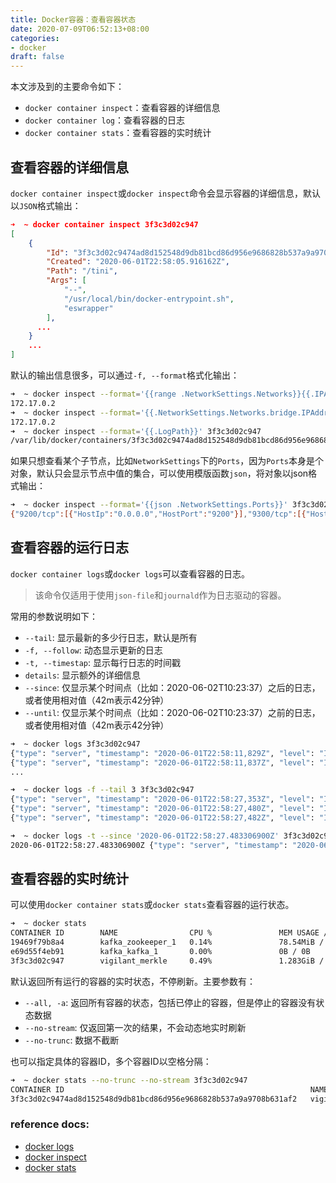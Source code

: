 ```yaml
---
title: Docker容器：查看容器状态
date: 2020-07-09T06:52:13+08:00
categories:
- docker
draft: false
---
```


本文涉及到的主要命令如下：

- `docker container inspect`：查看容器的详细信息
- `docker container log`：查看容器的日志
- `docker container stats`：查看容器的实时统计

## 查看容器的详细信息

`docker container inspect`或`docker inspect`命令会显示容器的详细信息，默认以`JSON`格式输出：

```json
➜  ~ docker container inspect 3f3c3d02c947
[
    {
        "Id": "3f3c3d02c9474ad8d152548d9db81bcd86d956e9686828b537a9a9708b631af2",
        "Created": "2020-06-01T22:58:05.916162Z",
        "Path": "/tini",
        "Args": [
            "--",
            "/usr/local/bin/docker-entrypoint.sh",
            "eswrapper"
        ],
      ...
    }
    ...
]
```

默认的输出信息很多，可以通过`-f, --format`格式化输出：

```bash
➜  ~ docker inspect --format='{{range .NetworkSettings.Networks}}{{.IPAddress}}{{end}}' 3f3c3d02c947
172.17.0.2
➜  ~ docker inspect --format='{{.NetworkSettings.Networks.bridge.IPAddress}}' 3f3c3d02c947
172.17.0.2
➜  ~ docker inspect --format='{{.LogPath}}' 3f3c3d02c947
/var/lib/docker/containers/3f3c3d02c9474ad8d152548d9db81bcd86d956e9686828b537a9a9708b631af2/3f3c3d02c9474ad8d152548d9db81bcd86d956e9686828b537a9a9708b631af2-json.log
```

如果只想查看某个子节点，比如`NetworkSettings`下的`Ports`，因为`Ports`本身是个对象，默认只会显示节点中值的集合，可以使用模版函数`json`，将对象以json格式输出：

```bash
➜  ~ docker inspect --format='{{json .NetworkSettings.Ports}}' 3f3c3d02c947
{"9200/tcp":[{"HostIp":"0.0.0.0","HostPort":"9200"}],"9300/tcp":[{"HostIp":"0.0.0.0","HostPort":"9300"}]}
```

## 查看容器的运行日志

`docker container logs`或`docker logs`可以查看容器的日志。

> 该命令仅适用于使用`json-file`和`journald`作为日志驱动的容器。

常用的参数说明如下：

- `--tail`: 显示最新的多少行日志，默认是所有
- `-f, --follow`: 动态显示更新的日志
- `-t, --timestap`: 显示每行日志的时间戳
- `details`: 显示额外的详细信息
- `--since`: 仅显示某个时间点（比如：2020-06-02T10:23:37）之后的日志，或者使用相对值（42m表示42分钟）
- `--until`: 仅显示某个时间点（比如：2020-06-02T10:23:37）之前的日志，或者使用相对值（42m表示42分钟）

```bash
➜  ~ docker logs 3f3c3d02c947
{"type": "server", "timestamp": "2020-06-01T22:58:11,829Z", "level": "INFO", "component": "o.e.e.NodeEnvironment", "cluster.name": "docker-cluster", "node.name": "3f3c3d02c947", "message": "using [1] data paths, mounts [[/ (overlay)]], net usable_space [49.5gb], net total_space [58.4gb], types [overlay]" }
{"type": "server", "timestamp": "2020-06-01T22:58:11,837Z", "level": "INFO", "component": "o.e.e.NodeEnvironment", "cluster.name": "docker-cluster", "node.name": "3f3c3d02c947", "message": "heap size [1gb], compressed ordinary object pointers [true]" }
...

➜  ~ docker logs -f --tail 3 3f3c3d02c947
{"type": "server", "timestamp": "2020-06-01T22:58:27,353Z", "level": "INFO", "component": "o.e.x.i.a.TransportPutLifecycleAction", "cluster.name": "docker-cluster", "node.name": "3f3c3d02c947", "message": "adding index lifecycle policy [slm-history-ilm-policy]", "cluster.uuid": "q8H8WMzpS6qMLzP1IgTjGQ", "node.id": "sTkmBkS4QwG4h4IaWBMzQQ"  }
{"type": "server", "timestamp": "2020-06-01T22:58:27,480Z", "level": "INFO", "component": "o.e.l.LicenseService", "cluster.name": "docker-cluster", "node.name": "3f3c3d02c947", "message": "license [d7cc442a-9316-4f91-8547-5c75384da38b] mode [basic] - valid", "cluster.uuid": "q8H8WMzpS6qMLzP1IgTjGQ", "node.id": "sTkmBkS4QwG4h4IaWBMzQQ"  }
{"type": "server", "timestamp": "2020-06-01T22:58:27,482Z", "level": "INFO", "component": "o.e.x.s.s.SecurityStatusChangeListener", "cluster.name": "docker-cluster", "node.name": "3f3c3d02c947", "message": "Active license is now [BASIC]; Security is disabled", "cluster.uuid": "q8H8WMzpS6qMLzP1IgTjGQ", "node.id": "sTkmBkS4QwG4h4IaWBMzQQ"  }

➜  ~ docker logs -t --since '2020-06-01T22:58:27.483306900Z' 3f3c3d02c947
2020-06-01T22:58:27.483306900Z {"type": "server", "timestamp": "2020-06-01T22:58:27,482Z", "level": "INFO", "component": "o.e.x.s.s.SecurityStatusChangeListener", "cluster.name": "docker-cluster", "node.name": "3f3c3d02c947", "message": "Active license is now [BASIC]; Security is disabled", "cluster.uuid": "q8H8WMzpS6qMLzP1IgTjGQ", "node.id": "sTkmBkS4QwG4h4IaWBMzQQ"  }
```

## 查看容器的实时统计

可以使用`docker container stats`或`docker stats`查看容器的运行状态。

```bash
➜  ~ docker stats
CONTAINER ID        NAME                CPU %               MEM USAGE / LIMIT     MEM %               NET I/O             BLOCK I/O           PIDS
19469f79b8a4        kafka_zookeeper_1   0.14%               78.54MiB / 3.848GiB   1.99%               5.63kB / 3.15kB     0B / 0B             23
e69d55f4eb91        kafka_kafka_1       0.00%               0B / 0B               0.00%               0B / 0B             0B / 0B             0
3f3c3d02c947        vigilant_merkle     0.49%               1.283GiB / 3.848GiB   33.34%              1.73kB / 0B         0B / 0B             55
```

默认返回所有运行的容器的实时状态，不停刷新。主要参数有：

- `--all, -a`: 返回所有容器的状态，包括已停止的容器，但是停止的容器没有状态数据
- `--no-stream`: 仅返回第一次的结果，不会动态地实时刷新
- `--no-trunc`: 数据不截断

也可以指定具体的容器ID，多个容器ID以空格分隔：

```bash
➜  ~ docker stats --no-trunc --no-stream 3f3c3d02c947
CONTAINER ID                                                       NAME                CPU %               MEM USAGE / LIMIT     MEM %               NET I/O             BLOCK I/O           PIDS
3f3c3d02c9474ad8d152548d9db81bcd86d956e9686828b537a9a9708b631af2   vigilant_merkle     0.46%               1.283GiB / 3.848GiB   33.35%              2.01kB / 0B         0B / 0B             55
```

### reference docs:

- [docker logs](https://docs.docker.com/engine/reference/commandline/logs/)
- [docker inspect](https://docs.docker.com/engine/reference/commandline/inspect/)
- [docker stats](https://docs.docker.com/engine/reference/commandline/stats/)